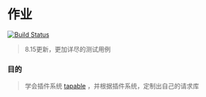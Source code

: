 # 作业

[![Build Status](https://travis-ci.org/tedlife/homework2.svg?branch=master)](https://travis-ci.org/tedlife/homework2)

> 8.15更新，更加详尽的测试用例

### 目的

> 学会插件系统 [tapable](https://github.com/webpack/tapable) ，并根据插件系统，定制出自己的请求库